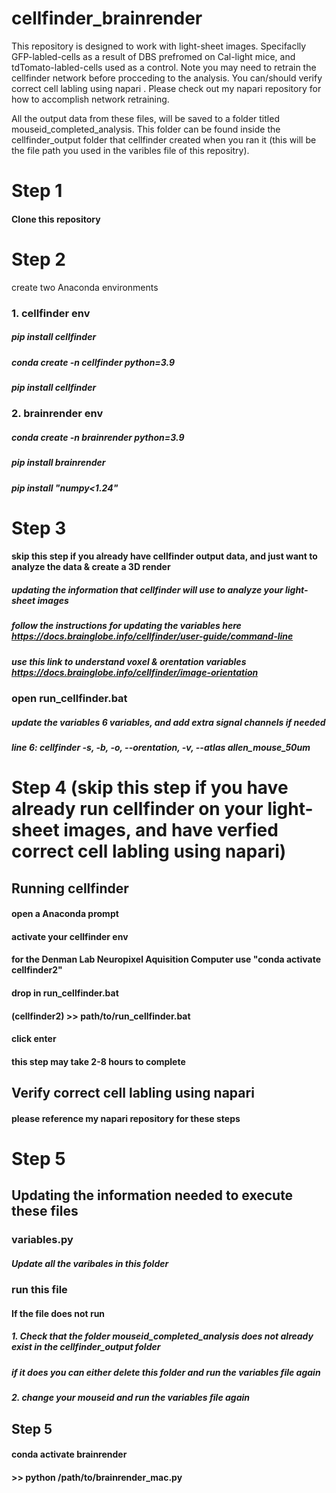 # cellfinder_brainrender
This repository is designed to work with light-sheet images. 
Specifaclly GFP-labled-cells as a result of DBS prefromed on Cal-light mice, and tdTomato-labled-cells used as a control.
Note you may need to retrain the cellfinder network before procceding to the analysis.
You can/should verify correct cell labling using napari .
Please check out my napari repository for how to accomplish network retraining.

All the output data from these files, will be saved to a folder titled mouseid_completed_analysis. This folder can be found inside the cellfinder_output folder that cellfinder created when you ran it (this will be the file path you used in the varibles file of this repositry).


# Step 1
#### Clone this repository 

# Step 2
create two Anaconda environments 
### 1. cellfinder env
##### pip install cellfinder
##### conda create -n cellfinder python=3.9
##### pip install cellfinder
### 2. brainrender env
##### conda create -n brainrender python=3.9
##### pip install brainrender
##### pip install "numpy<1.24"



# Step 3
#### skip this step if you already have cellfinder output data, and just want to analyze the data & create a 3D render
##### updating the information that cellfinder will use to analyze your light-sheet images
##### follow the instructions for updating the variables here https://docs.brainglobe.info/cellfinder/user-guide/command-line
##### use this link to understand voxel & orentation variables https://docs.brainglobe.info/cellfinder/image-orientation
### open run_cellfinder.bat
##### update the variables 6 variables, and add extra signal channels if needed
##### line 6: cellfinder -s, -b, -o, --orentation, -v, --atlas allen_mouse_50um


# Step 4 (skip this step if you have already run cellfinder on your light-sheet images, and have verfied correct cell labling using napari)
## Running cellfinder
#### open a Anaconda prompt
#### activate your cellfinder env
#### for the Denman Lab Neuropixel Aquisition Computer use "conda activate cellfinder2"
#### drop in run_cellfinder.bat
#### (cellfinder2) >> path/to/run_cellfinder.bat
#### click enter
#### this step may take 2-8 hours to complete
## Verify correct cell labling using napari 
#### please reference my napari repository for these steps 


# Step 5
## Updating the information needed to execute these files 
### variables.py
##### Update all the varibales in this folder
### run this file
#### If the file does not run 
##### 1. Check that the folder mouseid_completed_analysis does not already exist in the cellfinder_output folder
##### if it does you can either delete this folder and run the variables file again 
##### 2. change your mouseid and run the variables file again


## Step 5
#### conda activate brainrender
#### >> python /path/to/brainrender_mac.py
